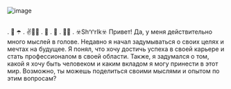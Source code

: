 ![image](https://res.cloudinary.com/dxcgfa3e2/image/upload/v1737904115/images/iqjlf2ywbpammulpiisl.png)

<br>
.                           🎩 ☂️
.                        ✌️🎲🤞
.                           🧣
.                           👖
.                          👞👞
.                       ☣️Sh♈rIk☣️
Привет! Да, у меня действительно много мыслей в голове.
Недавно я начал задумываться о своих целях и мечтах на будущее.
Я понял, что хочу достичь успеха в своей карьере и стать профессионалом в своей области.
Также, я задумался о том, какой я хочу быть человеком и каким вкладом я могу принести в этот мир.
Возможно, ты можешь поделиться своими мыслями и опытом по этим вопросам?
